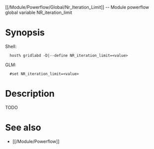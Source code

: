 [[/Module/Powerflow/Global/Nr_Iteration_Limit]] -- Module powerflow global variable NR_iteration_limit

# Synopsis
Shell:
~~~
  host% gridlabd -D|--define NR_iteration_limit=<value>
~~~
GLM:
~~~
  #set NR_iteration_limit=<value>
~~~

# Description

TODO

# See also
* [[/Module/Powerflow]]

